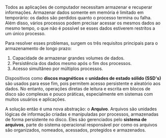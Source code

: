 Todos as aplicações de computador necessitam armazenar e recuperar informações. Armazenar dados somente em memória é limitado em temporário: os dados são perdidos quanto o processo termina ou falha. Além disso, vários processos podem precisar acessar os mesmos dados ao mesmo tempo, o que não é possível se esses dados estiverem restritos a um único processo.

Para resolver esses problemas, surgem os três requisitos principais para o armazenamento de longo prazo:
1. Capacidade de armazenar grandes volumes de dados.
2. Persistência dos dados mesmo após o fim dos processos.
3. Acesso simultâneo por múltiplos processos.

Dispositivos como **discos magnéticos** e **unidades de estado sólido (SSD's)** são usados para esse fim, pois permitem acesso persistente e aleatório aos dados. No entanto, operações diretas de leitura e escrita em blocos de disco são complexas e pouco práticas, especialmente em sistemas com muitos usuários e aplicações.

A solução então é uma nova abstração: o **Arquivo**. Arquivos são unidades lógicas de informação criadas e manipuladas por processos, armazenadas de forma persistente no disco. Eles são gerenciados pelo **sistema de arquivos**, parte do sistema operacional responsável por como os arquivos são organizados, nomeados, acessados, protegidos e armazenados.